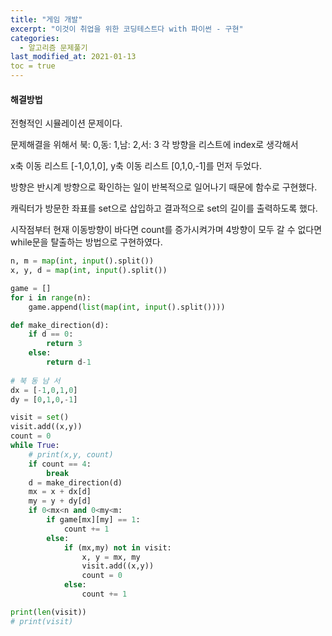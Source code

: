 ```yaml
---
title: "게임 개발"
excerpt: "이것이 취업을 위한 코딩테스트다 with 파이썬 - 구현"
categories:
  - 알고리즘 문제풀기
last_modified_at: 2021-01-13
toc = true
---
```


#### 해결방법

전형적인 시뮬레이션 문제이다. 

문제해결을 위해서 북: 0,동: 1,남: 2,서: 3 각 방향을 리스트에 index로 생각해서

x축 이동 리스트 [-1,0,1,0], y축 이동 리스트 [0,1,0,-1]를 먼저 두었다.

방향은 반시계 방향으로 확인하는 일이 반복적으로 일어나기 때문에 함수로 구현했다.

캐릭터가 방문한 좌표를 set으로 삽입하고 결과적으로 set의 길이를 출력하도록 했다.

시작점부터 현재 이동방향이 바다면 count를 증가시켜가며 4방향이 모두 갈 수 없다면 while문을 탈출하는 방법으로 구현하였다.

```python
n, m = map(int, input().split())
x, y, d = map(int, input().split())

game = []
for i in range(n):
    game.append(list(map(int, input().split())))

def make_direction(d):
    if d == 0:
        return 3
    else:
        return d-1
    
# 북 동 남 서
dx = [-1,0,1,0]
dy = [0,1,0,-1]

visit = set()
visit.add((x,y))
count = 0
while True:
    # print(x,y, count)
    if count == 4:
        break
    d = make_direction(d)
    mx = x + dx[d]
    my = y + dy[d]
    if 0<mx<n and 0<my<m:
        if game[mx][my] == 1:
            count += 1
        else:
            if (mx,my) not in visit:
                x, y = mx, my
                visit.add((x,y))
                count = 0
            else:
                count += 1

print(len(visit))
# print(visit)
```

